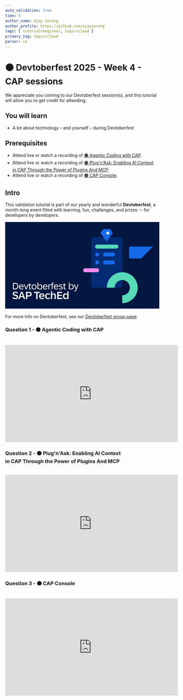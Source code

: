 ```yaml
---
auto_validation: true
time: 5
author_name: Ajay Soreng
author_profile: https://github.com/ajaysoreng
tags: [ tutorial>beginner, topic>cloud ]
primary_tag: topic>cloud
parser: v2
---
```

  
# 🟠 Devtoberfest 2025 - Week 4 - CAP sessions

<!-- description --> We appreciate you coming to our Devtoberfest session(s), and this tutorial will allow you to get credit for attending.

## You will learn 

- A lot about technology – and yourself – during Devtoberfest

## Prerequisites

- Attend live or watch a recording of [🟠 Agentic Coding with CAP](https://youtube.com/watch?v=vvSrbsiIfmA).
- Attend live or watch a recording of [🟠 Plug'n'Ask: Enabling AI Context in CAP Through the Power of Plugins And MCP](https://youtube.com/watch?v=68VtJWNkYk4).
- Attend live or watch a recording of [🟠 CAP Console](https://youtube.com/watch?v=xhnrPNWdAQ).

## Intro

This validation tutorial is part of our yearly and wonderful **Devtoberfest**, a month-long event filled with learning, fun, challenges, and prizes -- for developers by developers.

![Devtoberfest](devtoberfestBanner2.png) 

For more info on Devtoberfest, see our [Devtoberfest group page](https://community.sap.com/t5/devtoberfest/gh-p/Devtoberfest).

### Question 1 - 🟠 Agentic Coding with CAP

<div>&nbsp;</div><iframe width="560" height="315" src="https://www.youtube.com/embed/vvSrbsiIfmA" frameborder="0" allowfullscreen></iframe>

### Question 2 - 🟠 Plug'n'Ask: Enabling AI Context in CAP Through the Power of Plugins And MCP 

<div>&nbsp;</div><iframe width="560" height="315" src="https://www.youtube.com/embed/68VtJWNkYk4" frameborder="0" allowfullscreen></iframe>

### Question 3 - 🟠 CAP Console

<div>&nbsp;</div><iframe width="560" height="315" src="https://www.youtube.com/embed/xhnrPNWdAQ" frameborder="0" allowfullscreen></iframe>